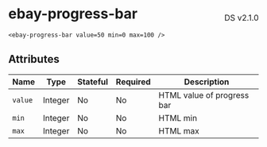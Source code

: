<h1 style='display: flex; justify-content: space-between; align-items: center;'>
    <span>
        ebay-progress-bar
    </span>
    <span style='font-weight: normal; font-size: medium; margin-bottom: -15px;'>
        DS v2.1.0
    </span>
</h1>

```marko
<ebay-progress-bar value=50 min=0 max=100 />
```

## Attributes

Name | Type | Stateful | Required | Description 
--- | --- | ---- | --- | --- 
`value` | Integer | No | No | HTML value of progress bar
`min` | Integer | No | No | HTML min
`max` | Integer | No | No | HTML max

